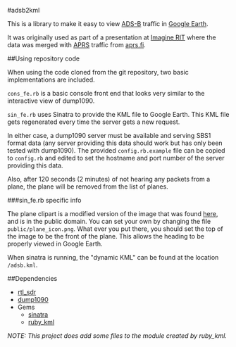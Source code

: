 #adsb2kml

This is a library to make it easy to view [ADS-B](http://en.wikipedia.org/wiki/Automatic_dependent_surveillance-broadcast)
traffic in [Google Earth](http://earth.google.com).

It was originally used as part of a presentation at [Imagine RIT](http://www.rit.edu/imagine/) where the data
was merged with [APRS](http://en.wikipedia.org/wiki/Automatic_Packet_Reporting_System) 
traffic from [aprs.fi](http://aprs.fi).

##Using repository code

When using the code cloned from the git repository, two basic implementations are included.

`cons_fe.rb` is a basic console front end that looks very similar to the interactive view of dump1090.

`sin_fe.rb` uses Sinatra to provide the KML file to Google Earth. This KML file gets regenerated every time
the server gets a new request. 

In either case, a dump1090 server must be available and serving SBS1 format data (any server providing this
data should work but has only been tested with dump1090). The provided `config.rb.example` file can be copied
to `config.rb` and edited to set the hostname and port number of the server providing this data.

Also, after 120 seconds (2 minutes) of not hearing any packets from a plane, the plane will be removed from
the list of planes.

###sin_fe.rb specific info

The plane clipart is a modified version of the image that was found [here](http://openclipart.org/detail/16400/boing-plane-icon-by-sabrog),
and is in the public domain. You can set your own by changing the file `public/plane_icon.png`. What ever you
put there, you should set the top of the image to be the front of the plane. This allows the heading 
to be properly viewed in Google Earth.

When sinatra is running, the "dynamic KML" can be found at the location `/adsb.kml`.


##Dependencies

+	[rtl_sdr](http://sdr.osmocom.org/trac/wiki/rtl-sdr)
+	[dump1090](https://github.com/antirez/dump1090)
+	Gems
	+	[sinatra](http://sinatrarb.com)
	+	[ruby_kml](https://github.com/schleyfox/ruby_kml)

*NOTE: This project does add some files to the module created by ruby_kml.*



